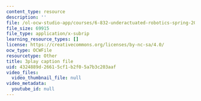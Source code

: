 ```yaml
---
content_type: resource
description: ''
file: /ol-ocw-studio-app/courses/6-832-underactuated-robotics-spring-2009/4324889d26615cf1b2f05a7b3c203aaf_oWr1_LybOZI.vtt
file_size: 69915
file_type: application/x-subrip
learning_resource_types: []
license: https://creativecommons.org/licenses/by-nc-sa/4.0/
ocw_type: OCWFile
resourcetype: Other
title: 3play caption file
uid: 4324889d-2661-5cf1-b2f0-5a7b3c203aaf
video_files:
  video_thumbnail_file: null
video_metadata:
  youtube_id: null
---
```

